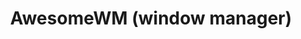 ---
lang: en
layout: doc
permalink: /doc/awesomewm/
redirect_from:
- /doc/awesome/
- /en/doc/awesome/
redirect_to: https://doc.qubes-os.org/en/latest/user/advanced-topics/awesomewm.html
ref: 179
title: AwesomeWM (window manager)
---